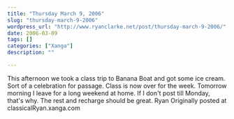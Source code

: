 ```yaml
---
title: "Thursday March 9, 2006"
slug: "thursday-march-9-2006"
wordpress_url: "http://www.ryanclarke.net/post/thursday-march-9-2006/"
date: 2006-03-09
tags: []
categories: ["Xanga"]
description: ""

---
```


This afternoon we took a class trip to Banana Boat and got some ice cream. Sort of a celebration for passage. Class is now over for the week.
Tomorrow morning I leave for a long weekend at home. If I don't post till Monday, that's why. The rest and recharge should be great.
Ryan
Originally posted at classicalRyan.xanga.com
